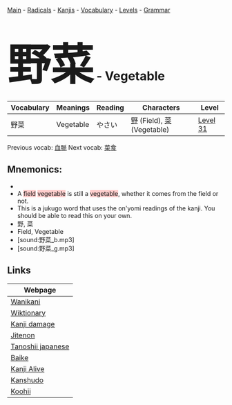 <style> bigfont {font-size: 100px}</style>
[Main](../README.md) -
[Radicals](../radicals.md) -
[Kanjis](../kanjis.md) -
[Vocabulary](../vocabulary.md) -
[Levels](../levels.md) -
[Grammar](../grammar.md)
# <bigfont> 野菜</bigfont> - Vegetable 

| Vocabulary | Meanings | Reading | Characters | Level |
| --- | --- | --- | --- | --- |
| 野菜 | Vegetable | やさい |  [野](../kanjis/野.md) (Field), [菜](../kanjis/菜.md) (Vegetable) | [Level 31](../levels/wk_level31.md) |

Previous vocab: [血脈](血脈.md) Next vocab: [菜食](菜食.md) 

## Mnemonics:

* 
* A <span style="background-color:#ffcccb"> field</span> <span style="background-color:#ffcccb"> vegetable</span> is still a <span style="background-color:#ffcccb"> vegetable</span>, whether it comes from the field or not.
* This is a jukugo word that uses the on'yomi readings of the kanji. You should be able to read this on your own.
* 野, 菜
* Field, Vegetable
* [sound:野菜_b.mp3]
* [sound:野菜_g.mp3]


## Links 

| Webpage |
| --- |
| [Wanikani          ](https://www.wanikani.com/kanji/野菜) |
| [Wiktionary        ](https://en.wiktionary.org/wiki/野菜) |
| [Kanji damage      ](http://www.kanjidamage.com/kanji/search?utf8=✓&q=野菜) |
| [Jitenon           ](https://jitenon.com/kanji/野菜) |
| [Tanoshii japanese ](https://www.tanoshiijapanese.com/dictionary/kanji.cfm?k=野菜) |
| [Baike             ](https://baike.baidu.com/item/野菜) |
| [Kanji Alive       ](https://app.kanjialive.com/野菜) |
| [Kanshudo          ](https://www.kanshudo.com/searchmn?q=野菜) |
| [Koohii            ](https://kanji.koohii.com/study/kanji/野菜) |
